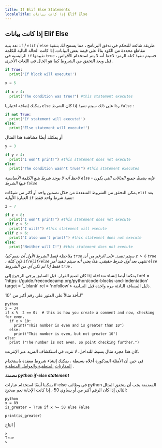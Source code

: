 ```yaml
---
title: If Elif Else Statements
localeTitle: إذا كانت بيانات Elif Else
---
```

## إذا كانت بيانات Elif Else

تعد بنية `if` / `elif` / `else` طريقة شائعة للتحكم في تدفق البرنامج ، مما يسمح لك بتنفيذ مقاطع محددة من الكود بناءً على قيمة بعض البيانات. إذا كانت الحالة التالية للكلمة الرئيسية في `if` تقييمها `true` ، فسيتم تنفيذ كتلة الرمز: لاحظ أنه لا يتم استخدام الأقواس قبل وبعد التحقق من الشروط كما هو الحال في اللغات الأخرى.

```python
if True:
  print('If block will execute!')
``` 

```python
x = 5

if x > 4:
  print("The condition was true!") #this statement executes
``` 

يمكنك إضافة اختياريا `else` ردا على ذلك سيتم تنفيذ إذا كان الشرط `false` :

```python
if not True:
  print('If statement will execute!')
else:
  print('Else statement will execute!')
``` 

أو يمكنك أيضًا مشاهدة هذا المثال

```python
y = 3

if y > 4:
  print("I won't print!") #this statement does not execute
else:
  print("The condition wasn't true!") #this statement executes
``` 

_لاحظ أنه لا يوجد شرط يتبع الكلمة الأساسية `else` - فإنه يضبط جميع الحالات التي يكون فيها الشرط `false`_

يمكن التحقق من الشروط المتعددة من خلال تضمين واحد أو أكثر من شيكات `elif` بعد العبارة الأولية `if` تنفيذ شرط واحد فقط:

```python
z = 7

if z > 8:
  print("I won't print!") #this statement does not execute
elif z > 5:
  print("I will!") #this statement will execute
elif z > 6:
  print("I also won't print!") #this statement does not execute
else:
  print("Neither will I!") #this statement does not execute
``` 

_ملاحظة فقط الشرط الأول أن يقيم كما `true` سيتم تنفيذ. على الرغم من أن `z > 6` `true` ، فإن كتلة `if/elif/else` تنتهي بعد أول شرط حقيقي. هذا يعني أنه سيتم تنفيذ أمر `else` فقط إذا لم تكن أي من الشروط `true` ._

يمكننا أيضا إنشاء متداخلة إذا كان لصنع القرار. قبل السابق يرجى الرجوع إلى href = 'https: //guide.freecodecamp.org/python/code-blocks-and-indentation' target = '\_ blank' rel = 'nofollow'> دليل المسافة البادئة مرة واحدة قبل السابقة.

لنأخذ مثالاً على العثور على رقم أكبر من "10"

```
python
x = 34
if x %  2 == 0:  # this is how you create a comment and now, checking for even.
  if x > 10:
    print("This number is even and is greater than 10")
  else:
    print("This number is even, but not greater 10")
else:
  print ("The number is not even. So point checking further.")
``` 

كان هذا مجرد مثال بسيط للتداخل. لا تتردد في استكشاف المزيد عبر الإنترنت.

في حين أن الأمثلة المذكورة أعلاه بسيطة ، يمكنك إنشاء شروط معقدة باستخدام [المقارنات](https://guide.freecodecamp.org/python/comparisons) [المنطقية والعوامل المنطقية](https://guide.freecodecamp.org/python/boolean-operations) .

**_مضمنة python if-else statement_**

يمكننا أيضًا استخدام عبارات if-else في وظائف python المضمنة يجب أن يتحقق المثال التالي إذا كان الرقم أكبر من أو يساوي 50 ، إذا كانت الإجابة نعم صحيح:

```
python
x = 89
is_greater = True if x >= 50 else False

print(is_greater)
``` 

انتاج |

```
>
True
>
```
